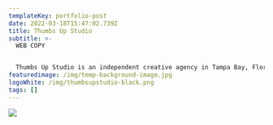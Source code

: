```yaml
---
templateKey: portfolio-post
date: 2022-03-18T15:47:02.739Z
title: Thumbs Up Studio
subtitle: >-
  WEB COPY


  Thumbs Up Studio is an independent creative agency in Tampa Bay, Florida. Specializing in web design and development, the agency helps businesses solve solve their UX, branding, and digital needs.  
featuredimage: /img/temp-background-image.jpg
logoWhite: /img/thumbsupstudio-black.png
tags: []
---
```

![](/img/thumbs-up-studio.png)